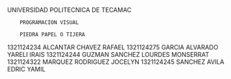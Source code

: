 UNIVERSIDAD POLITECNICA DE TECAMAC

        PROGRAMACION VISUAL

        PIEDRA PAPEL O TIJERA

1321124234  ALCANTAR CHAVEZ RAFAEL
1321124275  GARCIA ALVARADO YARELI IRAIS
1321124244  GUZMAN SANCHEZ LOURDES MONSERRAT
1321124322  MARQUEZ RODRIGUEZ JOCELYN
1321124245  SANCHEZ AVILA EDRIC YAMIL